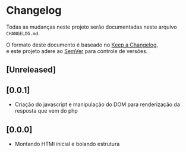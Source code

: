 # Changelog

Todas as mudanças neste projeto serão documentadas neste arquivo `CHANGELOG.md`.

O formato deste documento é baseado no [Keep a Changelog](https://keepachangelog.com/),  
e este projeto adere ao [SemVer](https://semver.org/) para controle de versões.

## [Unreleased]

## [0.0.1]
- Criação do javascript e manipulação do DOM para renderização da resposta que vem do php

## [0.0.0]
- Montando HTMl inicial e bolando estrutura